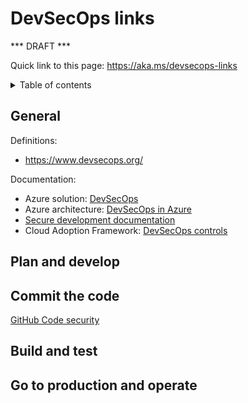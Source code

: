# DevSecOps links

*** DRAFT ***

Quick link to this page: https://aka.ms/devsecops-links

<details><summary>Table of contents</summary>

* [General](#general)
* [Plan and develop](#plan)
* [Commit the code](#commit)
* [Build and test](#build)
* [Go to production and operate](#prod)

</details>

<a name="general"></a>

## General

Definitions:
* https://www.devsecops.org/

Documentation:
* Azure solution: [DevSecOps](https://azure.microsoft.com/solutions/devsecops/)
* Azure architecture: [DevSecOps in Azure](https://docs.microsoft.com/en-us/azure/architecture/solution-ideas/articles/devsecops-in-azure)
* [Secure development documentation](https://docs.microsoft.com/en-us/azure/security/develop/)
* Cloud Adoption Framework: [DevSecOps controls](https://docs.microsoft.com/en-us/azure/cloud-adoption-framework/secure/devsecops-controls)

<!--
[Microsoft identity platform](https://docs.microsoft.com/en-us/azure/active-directory/develop/)
-->


<a name="plan"></a>

## Plan and develop



<a name="commit"></a>

## Commit the code

[GitHub Code security](https://docs.github.com/en/code-security)



<a name="build"></a>

## Build and test



<a name="prod"></a>

## Go to production and operate

